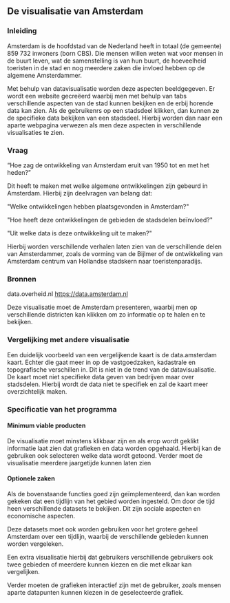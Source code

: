 ## De visualisatie van Amsterdam
### Inleiding

Amsterdam is de hoofdstad van de Nederland heeft in totaal (de gemeente) 859 732 inwoners (born CBS). Die mensen willen weten wat voor mensen in de buurt leven, wat de samenstelling is van hun buurt, de hoeveelheid toeristen in de stad en nog meerdere zaken die invloed hebben op de algemene Amsterdammer. 

Met behulp van datavisualisatie worden deze aspecten beeldgegeven. Er wordt een website gecreëerd waarbij men met behulp van tabs verschillende aspecten van de stad kunnen bekijken en de erbij horende data kan zien. Als de gebruikenrs op een stadsdeel klikken, dan kunnen ze de specifieke data bekijken van een stadsdeel. Hierbij worden dan naar een aparte webpagina verwezen als men deze aspecten in verschillende visualisaties te zien.

### Vraag

 “Hoe zag de ontwikkeling van Amsterdam eruit van 1950 tot en met het heden?”
 
 Dit heeft te maken met welke algemene ontwikkelingen zijn gebeurd in Amsterdam. 
 Hierbij zijn deelvragen van belang dat:
 
 "Welke ontwikkelingen hebben plaatsgevonden in Amsterdam?"
 
 "Hoe heeft deze ontwikkelingen de gebieden de stadsdelen beïnvloed?"
 
 "Uit welke data is deze ontwikkeling uit te maken?"
 


Hierbij worden verschillende verhalen laten zien van de verschillende delen van Amsterdammer, zoals de vorming van de Bijlmer of de ontwikkeling van Amsterdam centrum van Hollandse stadskern naar toeristenparadijs.

### Bronnen

data.overheid.nl
https://data.amsterdam.nl

Deze visualisatie moet de Amsterdam presenteren, waarbij men op verschillende districten kan klikken om zo informatie op te halen en te bekijken.

### Vergelijking met andere visualisatie
Een duidelijk voorbeeld van een vergelijkende kaart is de data.amsterdam kaart. Echter die gaat meer in op de vastgoedzaken, kadastrale en topografische verschillen in. Dit is niet in de trend van de datavisualisatie. De kaart moet niet specifieke data geven van bedrijven maar over stadsdelen. Hierbij wordt de data niet te specifiek en zal de kaart meer overzichtelijk maken.


### Specificatie van het programma
#### Minimum viable producten
De visualisatie moet minstens klikbaar zijn en als erop wordt geklikt informatie laat zien dat grafieken en data worden opgehaald. Hierbij kan de gebruiken ook selecteren welke data wordt getoond. Verder moet de visualisatie meerdere jaargetijde kunnen laten zien

#### Optionele zaken
Als de bovenstaande functies goed zijn geïmplementeerd, dan kan worden gekeken dat een tijdlijn van het gebied worden ingesteld. Om door de tijd heen verschillende datasets te bekijken. Dit zijn sociale aspecten en economische aspecten. 

Deze datasets moet ook worden gebruiken voor het grotere geheel Amsterdam over een tijdlijn, waarbij de verschillende gebieden kunnen worden vergeleken.

Een extra visualisatie hierbij dat gebruikers verschillende gebruikers ook twee gebieden of meerdere kunnen kiezen en die met elkaar kan vergelijken.

Verder moeten de grafieken interactief zijn met de gebruiker, zoals mensen aparte datapunten kunnen kiezen in de geselecteerde grafiek.
